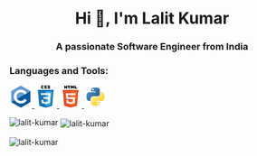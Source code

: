 <h1 align="center">Hi 👋, I'm Lalit Kumar</h1>
<h3 align="center">A passionate Software Engineer from India</h3>


<p align="left">
</p>

<h3 align="left">Languages and Tools:</h3>
<p align="left"> <a href="https://www.cprogramming.com/" target="_blank" rel="noreferrer"> <img src="https://raw.githubusercontent.com/devicons/devicon/master/icons/c/c-original.svg" alt="c" width="40" height="40"/> </a> <a href="https://www.w3schools.com/css/" target="_blank" rel="noreferrer"> <img src="https://raw.githubusercontent.com/devicons/devicon/master/icons/css3/css3-original-wordmark.svg" alt="css3" width="40" height="40"/> </a> <a href="https://www.w3.org/html/" target="_blank" rel="noreferrer"> <img src="https://raw.githubusercontent.com/devicons/devicon/master/icons/html5/html5-original-wordmark.svg" alt="html5" width="40" height="40"/> </a> <a href="https://www.python.org" target="_blank" rel="noreferrer"> <img src="https://raw.githubusercontent.com/devicons/devicon/master/icons/python/python-original.svg" alt="python" width="40" height="40"/> </a> </p>

<p><img align="left" src="https://github-readme-stats.vercel.app/api/top-langs?username=lalit-kumar&show_icons=true&locale=en&layout=compact" alt="lalit-kumar" /></p>

<p>&nbsp;<img align="center" src="https://github-readme-stats.vercel.app/api?username=lalit-kumar&show_icons=true&locale=en" alt="lalit-kumar" /></p>

<p><img align="center" src="https://github-readme-streak-stats.herokuapp.com/?user=lalit-kumar&" alt="lalit-kumar" /></p>
